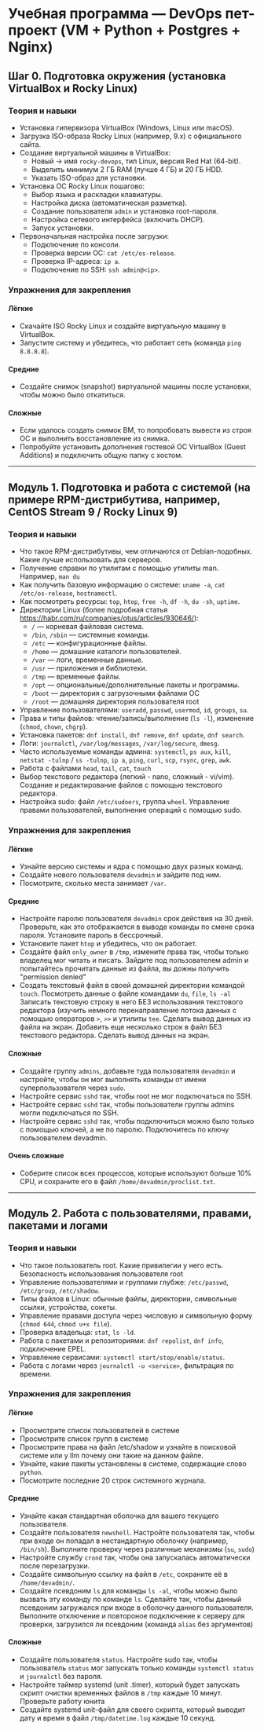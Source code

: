 # Учебная программа — DevOps пет-проект (VM + Python + Postgres + Nginx)

## Шаг 0. Подготовка окружения (установка VirtualBox и Rocky Linux)

### Теория и навыки
- Установка гипервизора VirtualBox (Windows, Linux или macOS).
- Загрузка ISO-образа Rocky Linux (например, 9.x) с официального сайта.
- Создание виртуальной машины в VirtualBox:
  - Новый → имя `rocky-devops`, тип Linux, версия Red Hat (64-bit).
  - Выделить минимум 2 ГБ RAM (лучше 4 ГБ) и 20 ГБ HDD.
  - Указать ISO-образ для установки.
- Установка ОС Rocky Linux пошагово:
  - Выбор языка и раскладки клавиатуры.
  - Настройка диска (автоматическая разметка).
  - Создание пользователя `admin` и установка root-пароля.
  - Настройка сетевого интерфейса (включить DHCP).
  - Запуск установки.
- Первоначальная настройка после загрузки:
  - Подключение по консоли.
  - Проверка версии ОС: `cat /etc/os-release`.
  - Проверка IP-адреса: `ip a`.
  - Подключение по SSH: `ssh admin@<ip>`.

### Упражнения для закрепления

#### Лёгкие
- Скачайте ISO Rocky Linux и создайте виртуальную машину в VirtualBox.
- Запустите систему и убедитесь, что работает сеть (команда `ping 8.8.8.8`).

#### Средние
- Создайте снимок (snapshot) виртуальной машины после установки, чтобы можно было откатиться.

#### Сложные
- Если удалось создать снимок ВМ, то попробовать вывести из строя ОС и выполнить восстановление из снимка.
- Попробуйте установить дополнения гостевой ОС VirtualBox (Guest Additions) и подключить общую папку с хостом.

---

## Модуль 1. Подготовка и работа с системой (на примере RPM-дистрибутива, например, CentOS Stream 9 / Rocky Linux 9)

### Теория и навыки
- Что такое RPM-дистрибутивы, чем отличаются от Debian-подобных. Какие лучше использовать для серверов.
- Получение справки по утилитам с помощью утилиты man. Например, `man du`
- Как получить базовую информацию о системе: `uname -a`, `cat /etc/os-release`, `hostnamectl`.
- Как посмотреть ресурсы: `top`, `htop`, `free -h`, `df -h`, `du -sh`, `uptime`.
- Директории Linux (более подробная статья https://habr.com/ru/companies/otus/articles/930646/):
  - `/` — корневая файловая система.
  - `/bin`, `/sbin` — системные команды.
  - `/etc` — конфигурационные файлы.
  - `/home` — домашние каталоги пользователей.
  - `/var` — логи, временные данные.
  - `/usr` — приложения и библиотеки.
  - `/tmp` — временные файлы.
  - `/opt` — опциональные/дополнительные пакеты и программы.
  - `/boot` — директория с загрузочными файлами ОС
  - `/root` — домашняя директория пользователя root
- Управление пользователями: `useradd`, `passwd`, `usermod`, `id`, `groups`, `su`.
- Права и типы файлов: чтение/запись/выполнение (`ls -l`), изменение (`chmod`, `chown`, `chgrp`).
- Установка пакетов: `dnf install`, `dnf remove`, `dnf update`, `dnf search`.
- Логи: `journalctl`, `/var/log/messages`, `/var/log/secure`, `dmesg`.
- Часто используемые команды админа: `systemctl`, `ps aux`, `kill`, `netstat -tulnp` / `ss -tulnp`, `ip a`, `ping`, `curl`, `scp`, `rsync`, `grep`, `awk`.
- Работа с файлами `head`, `tail`, `cat`, `touch`
- Выбор текстового редактора (легкий - nano, сложный - vi/vim). Создание и редактирование файлов с помощью текстового редактора.
- Настройка sudo: файл `/etc/sudoers`, группа `wheel`. Управление правами пользователей, выполнение операций с помощью sudo.

### Упражнения для закрепления

#### Лёгкие
- Узнайте версию системы и ядра с помощью двух разных команд.
- Создайте нового пользователя `devadmin` и зайдите под ним.
- Посмотрите, сколько места занимает `/var`.

#### Средние
- Настройте паролю пользователя `devadmin` срок действия на 30 дней. Проверьте, как это отображается в выводе команды по смене срока пароля. Установите пароль в бессрочный.
- Установите пакет `htop` и убедитесь, что он работает.
- Создайте файл `only_owner` в `/tmp`, измените права так, чтобы только владелец мог читать и писать. Зайдите под пользователем admin и попытайтесь прочитать данные из файла, вы дожны получить "permission denied"
- Создать текстовый файл в своей домашней директории командой `touch`. Посмотреть данные о файле командами `du`, `file`, `ls -al` Записать текстовую строку в него БЕЗ использования текстового редактора (изучить немного перенаправление потока данных с помощью операторов `>`, `>>` и утилиты `tee`. Сделать вывод данных из файла на экран. Добавить еще несколько строк в файл БЕЗ текстового редактора. Сделать вывод данных на экран.

#### Сложные
- Создайте группу `admins`, добавьте туда пользователя `devadmin` и настройте, чтобы он мог выполнять команды от имени суперпользователя через `sudo`.
- Настройте сервис `sshd` так, чтобы root не мог подключаться по SSH.
- Настройте сервис `sshd` так, чтобы пользователи группы admins могли подключаться по SSH.
- Настройте сервис `sshd` так, чтобы подключиться можно было только с помощью ключей, а не по паролю. Подключитесь по ключу пользователем devadmin.

#### Очень сложные
- Соберите список всех процессов, которые используют больше 10% CPU, и сохраните его в файл `/home/devadmin/proclist.txt`.

---

## Модуль 2. Работа с пользователями, правами, пакетами и логами

### Теория и навыки
- Что такое пользователь root. Какие привилегии у него есть. Безопасность использования пользователя root
- Управление пользователями и группами глубже: `/etc/passwd`, `/etc/group`, `/etc/shadow`.
- Типы файлов в Linux: обычные файлы, директории, символьные ссылки, устройства, сокеты.
- Управление правами доступа через числовую и символьную форму (`chmod 644`, `chmod u+x file`).
- Проверка владельца: `stat`, `ls -ld`.
- Работа с пакетами и репозиториями: `dnf repolist`, `dnf info`, подключение EPEL.
- Управление сервисами: `systemctl start/stop/enable/status`.
- Работа с логами через `journalctl -u <service>`, фильтрация по времени.

### Упражнения для закрепления

#### Лёгкие
- Просмотрите список пользователей в системе
- Просмотрите список групп в системе
- Просмотрите права на файл /etc/shadow и узнайте в поисковой системе или у llm почему они такие на данном файле.
- Узнайте, какие пакеты установлены в системе, содержащие слово `python`.
- Посмотрите последние 20 строк системного журнала.

#### Средние
- Узнайте какая стандартная оболочка для вашего текущего пользователя.
- Создайте пользователя `newshell`. Настройте пользователя так, чтобы при входе он попадал в нестандартную оболочку (например, `/bin/sh`). Выполните проверку через различные механизмы (`su`, `sudo`)
- Настройте службу `crond` так, чтобы она запускалась автоматически после перезагрузки.
- Создайте символьную ссылку на файл в `/etc`, сохраните её в `/home/devadmin/`.
- Создайте псевдоним `ls` для команды `ls -al`, чтобы можно было вызвать эту команду по команде `ls`. Сделайте так, чтобы данный псевдоним загружался при входе в оболочку данного пользователя. Выполните отключение и повтороное подключение к серверу для проверки, загрузился ли псевдоним (команда `alias` без аргументов)

#### Сложные
- Создайте пользователя `status`. Настройте sudo так, чтобы пользователь `status` мог запускать только команды `systemctl status` и `journalctl` без пароля.
- Настройте таймер systemd (unit .timer), который будет запускать скрипт очистки временных файлов в `/tmp` каждые 10 минут. Проверьте работу юнита
- Создайте systemd unit-файл для своего скрипта, который выводит дату и время в файл `/tmp/datetime.log` каждые 10 секунд.

